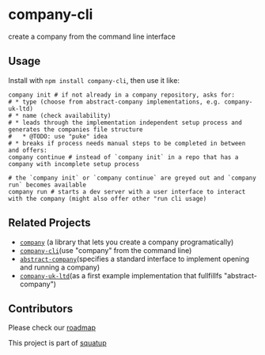 # company-cli
create a company from the command line interface

## Usage

Install with `npm install company-cli`, then use it like:

```
company init # if not already in a company repository, asks for:
# * type (choose from abstract-company implementations, e.g. company-uk-ltd)
# * name (check availability)
# * leads through the implementation independent setup process and generates the companies file structure
#   * @TODO: use "puke" idea
# * breaks if process needs manual steps to be completed in between and offers:
company continue # instead of `company init` in a repo that has a company with incomplete setup process

# the `company init` or `company continue` are greyed out and `company run` becomes available
company run # starts a dev server with a user interface to interact with the company (might also offer other "run cli usage)
```

## Related Projects
* [`company`](https://github.com/digitalsolopreneur/company) (a library that lets you create a company programatically)
* [`company-cli`](https://github.com/digitalsolopreneur/company-cli)(use "company" from the command line)
* [`abstract-company`](https://github.com/digitalsolopreneur/abstract-company)(specifies a standard interface to implement opening and running a company)
* [`company-uk-ltd`](https://github.com/digitalsolopreneur/company-uk-ltd)(as a first example implementation that fullfillfs "abstract-company")

## Contributors
Please check our [roadmap](https://github.com/digitalsolopreneur/roadmap/issues)

This project is part of [squatup](https://github.com/SquatUp/roadmap/issues/2)

